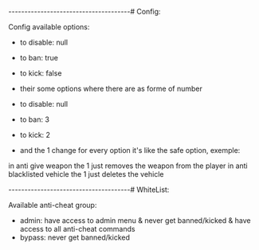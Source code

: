 


--------------------------------------# Config:



Config available options:
 
- to disable: null
- to ban: true
- to kick: false
 
- their some options where there are as forme of number
 
- to disable: null
- to ban: 3
- to kick: 2
- and the 1 change for every option it's like the safe option, exemple:
 
in anti give weapon the 1 just removes the weapon from the player
in anti blacklisted vehicle the 1 just deletes the vehicle
 


--------------------------------------# WhiteList:
 


Available anti-cheat group:
 
- admin: have access to admin menu & never get banned/kicked & have access to all anti-cheat commands
- bypass: never get banned/kicked
